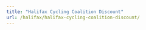 ```yaml
---
title: "Halifax Cycling Coalition Discount"
url: /halifax/halifax-cycling-coalition-discount/
---
```

